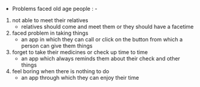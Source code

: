 - Problems faced old age people : -

1. not able to meet their relatives 
   - relatives should come and meet them or they should have a facetime
2. faced problem in taking things 
   - an app in which they can call or click on the button from which a person can give them things
3. forget to take their medicines or check up time to time
   - an app which always reminds them about their check and other things
4. feel boring when there is nothing to do 
   - an app through which they can enjoy their time 